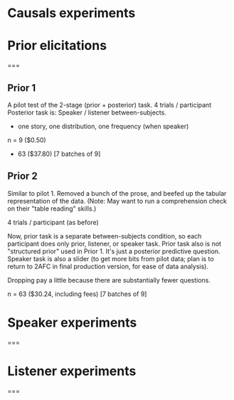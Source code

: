 # Causals experiments

# Prior elicitations
===			

## Prior 1

A pilot test of the 2-stage (prior + posterior) task.
4 trials / participant
Posterior task is: Speaker / listener between-subjects.
- one story, one distribution, one frequency (when speaker)

n = 9 ($0.50)

+ 63 ($37.80) [7 batches of 9]

## Prior 2

Similar to pilot 1.
Removed a bunch of the prose, and beefed up the tabular representation of the data.
(Note: May want to run a comprehension check on their "table reading" skills.)

4 trials / participant (as before)

Now, prior task is a separate between-subjects condition, so each participant does only prior, listener, or speaker task.
Prior task also is not "structured prior" used in Prior 1. It's just a posterior predictive question.
Speaker task is also a slider (to get more bits from pilot data; plan is to return to 2AFC in final production version, for ease of data analysis).

Dropping pay a little because there are substantially fewer questions.

n = 63 ($30.24, including fees) [7 batches of 9]

# Speaker experiments
===			

# Listener experiments
===
